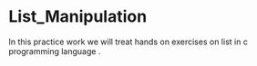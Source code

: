 # List_Manipulation
In this practice work we will treat hands on exercises on list in c programming language .
